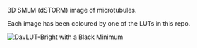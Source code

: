 3D SMLM (dSTORM) image of microtubules.

Each image has been coloured by one of the LUTs in this repo.

![DavLUT-Bright with a Black Minimum](./DavLUT-Bright-BlackMinimum%20(low%20as%20min).png "DavLUT-Bright with a Black Minimum")
